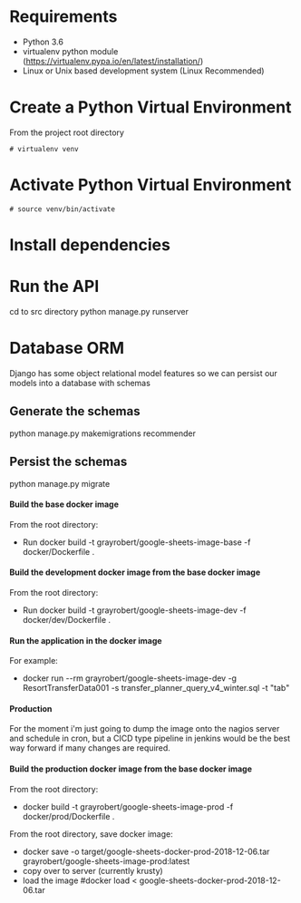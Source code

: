 # Requirements  
*  Python 3.6
*  virtualenv python module (https://virtualenv.pypa.io/en/latest/installation/)
*  Linux or Unix based development system (Linux Recommended)

# Create a Python Virtual Environment
From the project root directory
 
    # virtualenv venv

# Activate Python Virtual Environment  
    # source venv/bin/activate

# Install dependencies


# Run the API
cd to src directory
python manage.py runserver

# Database ORM
Django has some object relational model features so we can persist our models into a database with schemas

## Generate the schemas
python manage.py makemigrations recommender

## Persist the schemas
python manage.py migrate





#### Build the base docker image
From the root directory:  
*  Run docker build -t grayrobert/google-sheets-image-base -f docker/Dockerfile .

#### Build the development docker image from the base docker image
From the root directory:  
*  Run docker build -t grayrobert/google-sheets-image-dev -f docker/dev/Dockerfile .

#### Run the application in the docker image
For example:  
*  docker run --rm grayrobert/google-sheets-image-dev -g ResortTransferData001 -s transfer_planner_query_v4_winter.sql -t "tab"

#### Production
For the moment i'm just going to dump the image onto the nagios server and schedule in cron, but a CICD type pipeline in jenkins would be the best way forward if many changes are required.

#### Build the production docker image from the base docker image
From the root directory:    
*  docker build -t grayrobert/google-sheets-image-prod -f docker/prod/Dockerfile .

From the root directory, save docker image:  
*  docker save -o target/google-sheets-docker-prod-2018-12-06.tar grayrobert/google-sheets-image-prod:latest  
*  copy over to server (currently krusty)  
*  load the image #docker load < google-sheets-docker-prod-2018-12-06.tar  
